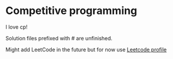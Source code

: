 # Competitive programming
I love cp!

Solution files prefixed with # are unfinished.

Might add LeetCode in the future but for now use [Leetcode profile](https://leetcode.com/jwseph/)
